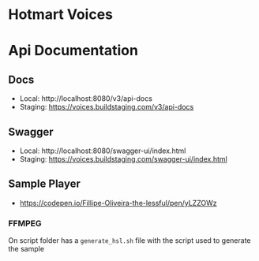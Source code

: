 # Hotmart Voices

# Api Documentation
## Docs
- Local: http://localhost:8080/v3/api-docs
- Staging: https://voices.buildstaging.com/v3/api-docs

## Swagger
- Local: http://localhost:8080/swagger-ui/index.html
- Staging: https://voices.buildstaging.com/swagger-ui/index.html

## Sample Player
- https://codepen.io/Fillipe-Oliveira-the-lessful/pen/yLZZOWz

### FFMPEG
On script folder has a `generate_hsl.sh` file with the script used to generate the sample